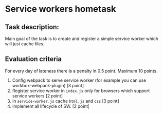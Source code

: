 # Service workers hometask

## Task description:
Main goal of the task is to create and register a simple service worker which will just cache files.

## Evaluation criteria
For every day of lateness there is a penalty in 0.5 point. Maximum 10 points.

1. Config webpack to serve service worker (for example you can use workbox-webpack-plugin) [3 point]
2. Register service worker in `index.js` only for browsers which support service workers [2 point]
3. In `service-worker.js` cache `html`, `js` and `css` [3 point]
4. Implement all lifecycle of SW. [2 point]
